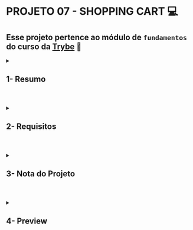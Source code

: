 # PROJETO 07 - SHOPPING CART :computer:

## Esse projeto pertence ao módulo de `fundamentos` do curso da [Trybe](https://www.betrybe.com/) :green_heart:

<details>
 
<summary>
  
## 1- Resumo
  
</summary>

No projeto Shopping Cart pude colocar em prática os conhecimentos adquiridos sobre JavaScript Assíncrono (Promises/Fetch/Async/Await). Utilizando o método TDD (Test Driven Development) e garantindo um código de boa qualidade com boa cobertura de teste, simulei um carrinho de compras de e-commerce totalmente dinâmico que recebe informações de uma API. Veja mais abaixo!
  
</details>

#

<details>
 
<summary>
 
## 2- Requisitos

</summary>

### I. (TDD) Desenvolva testes de no mínimo 25% de cobertura total e 100% da função fetchProducts

### II. Crie uma listagem de produtos

### III. (TDD) Desenvolva testes de no mínimo 50% de cobertura total e 100% da função fetchItem

### IV. Adicione o produto ao carrinho de compras

### V. Remova o item do carrinho de compras ao clicar nele

### VI. (TDD) Desenvolva testes de no mínimo 75% de cobertura total e 100% da função saveCartItems

### VII. (TDD) Desenvolva testes para atingir 100% de cobertura total e 100% da função getSavedCartItems

### VIII. Carregue o carrinho de compras ao iniciar a página

### IX. Calcule o valor total dos itens do carrinho de compras

### X. Limpe o carrinho de compras

### XI. Adicione um texto de carregando durante uma requisição à API

</details>

# 

<details>
 
<summary>

## 3- Nota do Projeto
 
</summary>

## 100% :heavy_check_mark:

![Project-Shopping-Cart-Grade](https://github.com/jonnoliveira/trybe-project-07-shopping-cart/blob/main/image/shopping-cart-grade.png)

</details> 
 
# 

<details>
 
<summary>

## 4- Preview

</summary>

![Project-Shopping-Cart-Preview](https://github.com/jonnoliveira/trybe-project-07-shopping-cart/blob/main/image/shopping-cart-preview.png)


  
</details>
